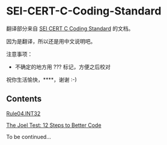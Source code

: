 # SEI-CERT-C-Coding-Standard
翻译部分来自 [SEI CERT C Coding Standard](https://wiki.sei.cmu.edu/confluence/display/c/SEI+CERT+C+Coding+Standard)  的文档。

因为是翻译，所以还是用中文说明吧。

注意事项：  
- 不确定的地方用 ??? 标记，方便之后校对

祝你生活愉快，****，谢谢 :-)

## Contents

[Rule04.INT32](2_Rules/Rules04_INT/INT32-C.%20Ensure%20that%20operations%20on%20signed%20integers%20do%20not%20result%20in%20overflow.md)

[The Joel Test: 12 Steps to Better Code](Joel谈软件/The_Joel_Test-12_Steps_to_Better_Code.md)

<!-- 经测试，路径空格用%20代替可行 -->

To be continued...
